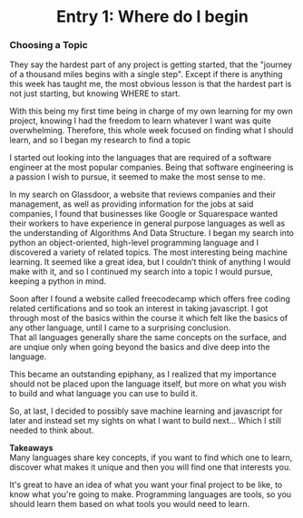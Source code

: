 # <center>Entry 1: Where do I begin </center>

### <strong>Choosing a Topic</strong>
  
They say the hardest part of any project is getting started, that the "journey of a thousand miles begins with a single step". Except if there is anything this week has taught me, the most obvious lesson is that the hardest part is not just starting, but knowing WHERE to start. 

With this being my first time being in charge of my own learning for my own project, knowing I had the freedom to learn whatever I want was quite overwhelming. Therefore, this whole week focused on finding what I should learn, and so I began my research to find a topic

I started out looking into the languages that are required of a software engineer at the most popular companies. Being that software engineering is a passion I wish to pursue, it seemed to make the most sense to me. 

In my search on Glassdoor, a website that reviews companies and their management, as well as providing information for the jobs at said companies, I found that businesses like Google or Squarespace wanted their workers to have experience in general purpose languages as well as the understanding of Algorithms And Data Structure.  I began my search into python an object-oriented, high-level programming language and I discovered a variety of related topics. The most interesting being machine learning. It seemed like a great idea, but I couldn’t think of anything I would make with it, and so I continued my search into a topic I would pursue, keeping a python in mind.

Soon after I found a website called freecodecamp which offers free coding related certifications and so took an interest in taking javascript. I got through most of the basics within the course it which felt like the basics of any other language, until I came to a surprising conclusion.  
That all languages generally share the same concepts on the surface, and are unqiue only when going beyond the basics and dive deep into the language. 

This became an outstanding epiphany, as I realized that my importance should not be placed upon the language itself, but more on what you wish to build and what language you can use to build it. 

So, at last, I decided to possibly save machine learning and javascript for later and instead set my sights on what I want to build next... Which I still needed to think about. 

<strong>Takeaways</strong>    
Many languages share key concepts, if you want to find which one to learn, discover what makes it unique and then you will find one that interests you. 

It's great to have an idea of what you want your final project to be like, to know what you're going to make. Programming languages are tools, so you should learn them based on what tools you would need to learn. 
    
